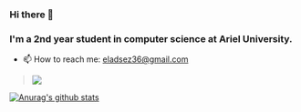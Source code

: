 ### Hi there 👋
### I'm a 2nd year student in computer science at Ariel University.
- 📫 How to reach me: eladsez36@gmail.com

>![](https://komarev.com/ghpvc/?username=eladsez&color=grey)

[![Anurag's github stats](https://github-readme-stats.vercel.app/api?username=eladsez&show_icons=true&theme=vue-dark&line_height=20)](https://github.com/anuraghazra/github-readme-stats)




